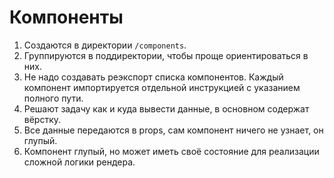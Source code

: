 # Компоненты

1. Создаются в директории `/components`.
2. Группируются в поддиректории, чтобы проще ориентироваться в них.
3. Не надо создавать реэкспорт списка компонентов. Каждый компонент импортируется отдельной инструкцией с указанием полного пути.
4. Решают задачу как и куда вывести данные, в основном содержат вёрстку.
5. Все данные передаются в props, сам компонент ничего не узнает, он глупый.
6. Компонент глупый, но может иметь своё состояние для реализации сложной логики рендера.
